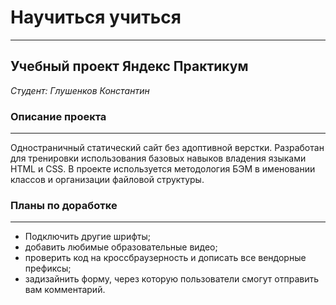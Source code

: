 # Научиться учиться
------

## Учебный проект Яндекс Практикум

*Студент: Глушенков Константин*

### Описание проекта
------

Одностраничный статический сайт без адоптивной верстки. Разработан для тренировки использования базовых навыков владения языками HTML и CSS. В проекте используется методология БЭМ в именовании классов и организации файловой структуры.

### Планы по доработке
------

* Подключить другие шрифты;
* добавить любимые образовательные видео;
* проверить код на кроссбраузерность и дописать все вендорные префиксы;
* задизайнить форму, через которую пользователи смогут отправить вам комментарий.
